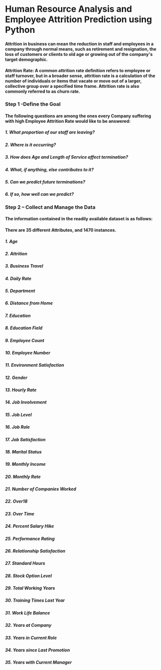 # Human Resource Analysis and Employee Attrition Prediction using Python

#### Attrition in business can mean the reduction in staff and employees in a company through normal means, such as retirement and resignation, the loss of customers or clients to old age or growing out of the company's target demographic.

#### Attrition Rate: A common attrition rate definition refers to employee or staff turnover, but in a broader sense, attrition rate is a calculation of the number of individuals or items that vacate or move out of a larger, collective group over a specified time frame. Attrition rate is also commonly referred to as churn rate. 

### Step 1 -Define the Goal

#### The following questions are among the ones every Company suffering with high Employee Attrition Rate would like to be answered:

   #####       1. What proportion of our staff are leaving?
   #####       2. Where is it occurring?
   #####       3. How does Age and Length of Service affect termination?
   #####       4. What, if anything, else contributes to it?
   #####       5. Can we predict future terminations?
   #####       6. If so, how well can we predict?
  
  
### Step 2 – Collect and Manage the Data

#### The information contained in the readily available dataset is as follows: 
#### There are 35 different Attributes, and 1470 instances.
##### 1.	Age                         
##### 2.	Attrition                   
##### 3.	Business Travel              
##### 4.	Daily Rate                   
##### 5.	Department                  
##### 6.	Distance from Home            
##### 7.	Education                   
##### 8.	Education Field              
##### 9.	Employee Count               
##### 10. Employee Number              
##### 11. Environment Satisfaction     
##### 12. Gender                      
##### 13. Hourly Rate                  
##### 14. Job Involvement              
##### 15. Job Level                    
##### 16. Job Role                     
##### 17. Job Satisfaction             
##### 18. Marital Status               
##### 19. Monthly Income               
##### 20. Monthly Rate                 
##### 21. Number of Companies Worked          
##### 22. Over18                      
##### 23. Over Time                    
##### 24. Percent Salary Hike           
##### 25. Performance Rating           
##### 26. Relationship Satisfaction    
##### 27. Standard Hours               
##### 28. Stock Option Level            
##### 29. Total Working Years           
##### 30. Training Times Last Year       
##### 31. Work Life Balance             
##### 32. Years at Company             
##### 33. Years in Current Role          
##### 34. Years since Last Promotion    
##### 35. Years with Current Manager        

